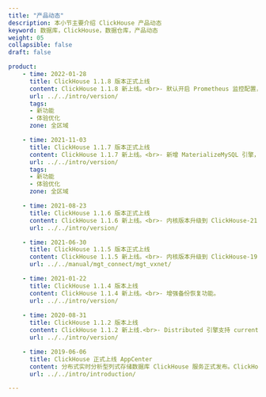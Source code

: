 ```yaml
---
title: "产品动态"
description: 本小节主要介绍 ClickHouse 产品动态
keyword: 数据库，ClickHouse，数据仓库，产品动态
weight: 05
collapsible: false
draft: false

product:
    - time: 2022-01-28
      title: ClickHouse 1.1.8 版本正式上线
      content: ClickHouse 1.1.8 新上线。<br>- 默认开启 Prometheus 监控配置，提供基于 `system.asynchronous_metrics`、`system.metrics`、`system.events` 表的 ClickHouse 监控服务。<br>- 集群添加节点，新支持分片权重自动均衡。<br>- 新开放 `max_partitions_per_insert_block` 参数，支持修改最大分区数。
      url: ../../intro/version/
      tags:
      - 新功能
      - 体验优化
      zone: 全区域

    - time: 2021-11-03
      title: ClickHouse 1.1.7 版本正式上线
      content: ClickHouse 1.1.7 新上线。<br>- 新增 MaterializeMySQL 引擎，支持实时从 MySQL 同步数据。<br>- 新增对象存储服务策略，支持多磁盘数据存储和冷热数据分层存储。<br>- 新开放 max_concurrent_queries 参数，支持修改最大连接数。<br>- 新增日志服务功能，支持在线查看数据库服务日志。
      url: ../../intro/version/
      tags:
      - 新功能
      - 体验优化
      zone: 全区域

    - time: 2021-08-23
      title: ClickHouse 1.1.6 版本正式上线
      content: ClickHouse 1.1.6 新上线。<br>- 内核版本升级到 ClickHouse-21.1.3.32。<br>- 支持使用 SQL 管理用户。<br>- 支持 `query-log` 数据库查询日志。 <br>- 开放 system 库。
      url: ../../intro/version/

    - time: 2021-06-30
      title: ClickHouse 1.1.5 版本正式上线
      content: ClickHouse 1.1.5 新上线。<br>- 内核版本升级到 ClickHouse-19.17.6.36。<br>- 新增私网切换功能，支持管理私有网络和节点 IP。
      url: ../../manual/mgt_connect/mgt_vxnet/

    - time: 2021-01-22
      title: ClickHouse 1.1.4 版本上线
      content: ClickHouse 1.1.4 新上线。<br>- 增强备份恢复功能。
      url: ../../intro/version/
    
    - time: 2020-08-31
      title: ClickHouse 1.1.2 版本上线
      content: ClickHouse 1.1.2 新上线.<br>- Distributed 引擎支持 currentDatabase 函数。
      url: ../../intro/version/

    - time: 2019-06-06
      title: ClickHouse 正式上线 AppCenter
      content: 分布式实时分析型列式存储数据库 ClickHouse 服务正式发布。ClickHouse 是一款高性能的、面向联机分析处理(OLAP)的、开源的、列式数据库。
      url: ../../intro/introduction/

---
```


<!-- 设置上述参数可生成产品动态页  

-->
